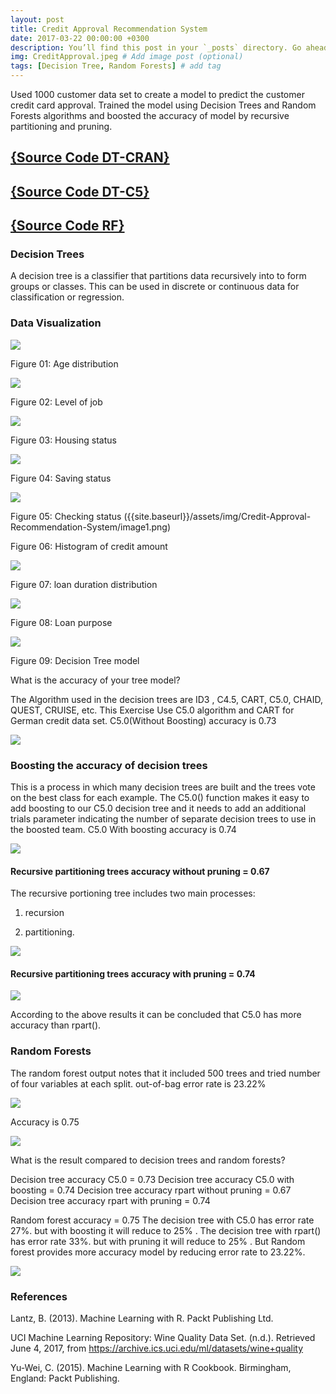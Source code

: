 ```yaml
---
layout: post
title: Credit Approval Recommendation System
date: 2017-03-22 00:00:00 +0300
description: You’ll find this post in your `_posts` directory. Go ahead and edit it and re-build the site to see your changes. # Add post description (optional)
img: CreditApproval.jpeg # Add image post (optional)
tags: [Decision Tree, Random Forests] # add tag
---
```

Used 1000 customer data set to create a model to predict the customer credit card approval. Trained the model using Decision Trees and Random Forests algorithms and boosted the accuracy of model by recursive partitioning and pruning.

## [{Source Code DT-CRAN}](https://github.com/AIroot/Credit-Approval-Recommendation-System/blob/master/DT_Credit_Approval_Model_C5/DTCreditApprovalCRAN.R)

## [{Source Code DT-C5}](https://github.com/AIroot/Credit-Approval-Recommendation-System/blob/master/DT_Credit_Approval_Model_C5/DTCreditApprovalC5.R)

## [{Source Code RF}](https://github.com/AIroot/Credit-Approval-Recommendation-System/blob/master/RF_Credit_Approval/RFCreditApproval.R)

### Decision Trees 

A decision tree is a classifier that partitions data recursively into to form groups or classes. This can be used in discrete or continuous data for classification or regression. 

### Data Visualization

![]({{site.baseurl}}/assets/img/Credit-Approval-Recommendation-System/image11.png)

Figure 01: Age distribution 


![]({{site.baseurl}}/assets/img/Credit-Approval-Recommendation-System/image13.png)

Figure 02: Level of job 


![]({{site.baseurl}}/assets/img/Credit-Approval-Recommendation-System/image7.png)


Figure 03: Housing status 


![]({{site.baseurl}}/assets/img/Credit-Approval-Recommendation-System/image16.png)


Figure 04: Saving status 


![]({{site.baseurl}}/assets/img/Credit-Approval-Recommendation-System/image2.png)


Figure 05: Checking status ({{site.baseurl}}/assets/img/Credit-Approval-Recommendation-System/image1.png)


Figure 06: Histogram of credit amount 


![]({{site.baseurl}}/assets/img/Credit-Approval-Recommendation-System/image4.png)


Figure 07: loan duration distribution



![]({{site.baseurl}}/assets/img/Credit-Approval-Recommendation-System/image3.png)


Figure 08: Loan purpose


![]({{site.baseurl}}/assets/img/Credit-Approval-Recommendation-System/image10.png)


Figure 09: Decision Tree model




What is the accuracy of your tree model?

The Algorithm used in the decision trees are ID3 , C4.5, CART, C5.0, CHAID, QUEST, CRUISE, etc.
This Exercise Use C5.0 algorithm and CART for German credit data set.
C5.0(Without Boosting) accuracy is 0.73

![]({{site.baseurl}}/assets/img/Credit-Approval-Recommendation-System/image8.png)


### Boosting the accuracy of decision trees

This is a process in which many decision trees are built and the trees vote on the best class for each example. The C5.0() function makes it easy to add boosting to our C5.0 decision tree and it  needs to add an additional trials parameter indicating the number of separate decision trees to use in the boosted team.
C5.0 With boosting accuracy is 0.74


![]({{site.baseurl}}/assets/img/Credit-Approval-Recommendation-System/image15.png)



#### Recursive partitioning trees accuracy without pruning = 0.67

The recursive portioning tree includes two main processes:

01. recursion

02. partitioning.  

![]({{site.baseurl}}/assets/img/Credit-Approval-Recommendation-System/image14.png)


#### Recursive partitioning trees accuracy with pruning = 0.74

![]({{site.baseurl}}/assets/img/Credit-Approval-Recommendation-System/image5.png)

According to the above results it can be concluded that C5.0 has more accuracy than rpart().

### Random Forests 

The random forest output notes that it included 500 trees and tried number of four variables at each split. out-of-bag error rate is 23.22%

![]({{site.baseurl}}/assets/img/Credit-Approval-Recommendation-System/image6.png)

Accuracy is 0.75

![]({{site.baseurl}}/assets/img/Credit-Approval-Recommendation-System/image12.png)


What is the result compared to decision trees and random forests? 

Decision tree accuracy C5.0 = 0.73
Decision tree accuracy C5.0 with boosting = 0.74
Decision tree accuracy rpart without pruning = 0.67
Decision tree accuracy rpart with pruning = 0.74

Random forest accuracy = 0.75
The decision tree with  C5.0 has error rate 27%. but with boosting it will reduce to 25% .
The decision tree with  rpart() has error rate 33%. but with pruning  it will reduce to 25% . But Random forest provides more accuracy model by reducing  error rate to 23.22%. 


![]({{site.baseurl}}/assets/img/Credit-Approval-Recommendation-System/image9.png)

### References

Lantz, B. (2013). Machine Learning with R. Packt Publishing Ltd.

UCI Machine Learning Repository: Wine Quality Data Set. (n.d.). Retrieved June 4, 2017, from https://archive.ics.uci.edu/ml/datasets/wine+quality

Yu-Wei, C. (2015). Machine Learning with R Cookbook. Birmingham, England: Packt Publishing.

